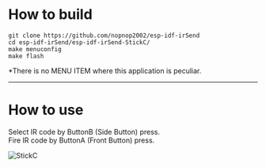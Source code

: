 # How to build

```
git clone https://github.com/nopnop2002/esp-idf-irSend
cd esp-idf-irSend/esp-idf-irSend-StickC/
make menuconfig
make flash
```

\*There is no MENU ITEM where this application is peculiar.   

---

# How to use

Select IR code by ButtonB (Side Button) press.   
Fire IR code by ButtonA (Front Button) press.   

![StickC](https://user-images.githubusercontent.com/6020549/59671353-79a0a980-91f8-11e9-9e87-bf8760172742.JPG)
